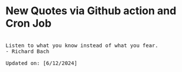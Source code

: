 # New Quotes via Github action and Cron Job

<pre>
<!-- #quote -->
Listen to what you know instead of what you fear.
- Richard Bach

Updated on: [6/12/2024]
<!-- #quoteEnd -->
</pre>

